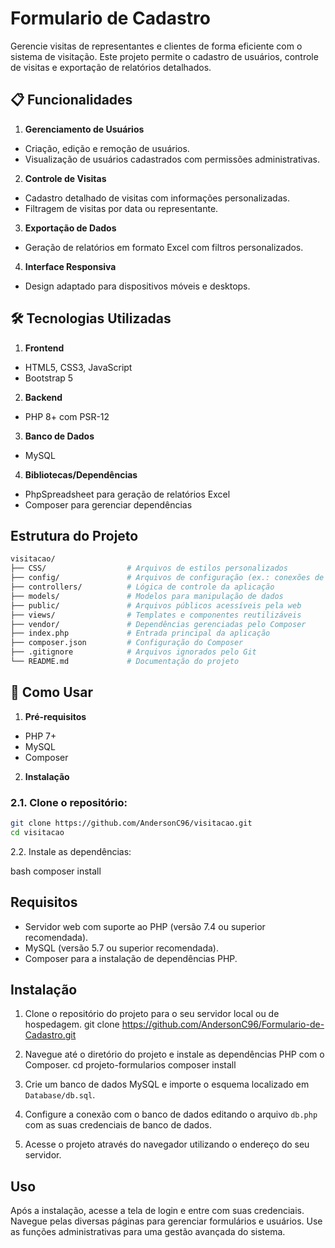 # Formulario de Cadastro

Gerencie visitas de representantes e clientes de forma eficiente com o sistema de visitação. Este projeto permite o cadastro de usuários, controle de visitas e exportação de relatórios detalhados.

## 📋 Funcionalidades

1. **Gerenciamento de Usuários**
- Criação, edição e remoção de usuários.
- Visualização de usuários cadastrados com permissões administrativas.

2. **Controle de Visitas**
- Cadastro detalhado de visitas com informações personalizadas.
- Filtragem de visitas por data ou representante.

3. **Exportação de Dados**
- Geração de relatórios em formato Excel com filtros personalizados.

4. **Interface Responsiva**
- Design adaptado para dispositivos móveis e desktops.

## 🛠️ Tecnologias Utilizadas

1. **Frontend**
- HTML5, CSS3, JavaScript
- Bootstrap 5

2. **Backend**
- PHP 8+ com PSR-12

3. **Banco de Dados**
- MySQL

4. **Bibliotecas/Dependências**
- PhpSpreadsheet para geração de relatórios Excel
- Composer para gerenciar dependências

## Estrutura do Projeto

```bash
visitacao/
├── CSS/                  # Arquivos de estilos personalizados
├── config/               # Arquivos de configuração (ex.: conexões de banco)
├── controllers/          # Lógica de controle da aplicação
├── models/               # Modelos para manipulação de dados
├── public/               # Arquivos públicos acessíveis pela web
├── views/                # Templates e componentes reutilizáveis
├── vendor/               # Dependências gerenciadas pelo Composer
├── index.php             # Entrada principal da aplicação
├── composer.json         # Configuração do Composer
├── .gitignore            # Arquivos ignorados pelo Git
└── README.md             # Documentação do projeto
```

## 🚀 Como Usar

1. **Pré-requisitos**

- PHP 7+
- MySQL
- Composer

2. **Instalação**

### 2.1. **Clone o repositório:**

```bash
git clone https://github.com/AndersonC96/visitacao.git
cd visitacao
```

2.2. Instale as dependências:

bash
composer install

## Requisitos

- Servidor web com suporte ao PHP (versão 7.4 ou superior recomendada).
- MySQL (versão 5.7 ou superior recomendada).
- Composer para a instalação de dependências PHP.

## Instalação

1. Clone o repositório do projeto para o seu servidor local ou de hospedagem.
    git clone https://github.com/AndersonC96/Formulario-de-Cadastro.git

2. Navegue até o diretório do projeto e instale as dependências PHP com o Composer.
    cd projeto-formularios
    composer install

3. Crie um banco de dados MySQL e importe o esquema localizado em `Database/db.sql`.

4. Configure a conexão com o banco de dados editando o arquivo `db.php` com as suas credenciais de banco de dados.

5. Acesse o projeto através do navegador utilizando o endereço do seu servidor.

## Uso

Após a instalação, acesse a tela de login e entre com suas credenciais. Navegue pelas diversas páginas para gerenciar formulários e usuários. Use as funções administrativas para uma gestão avançada do sistema.